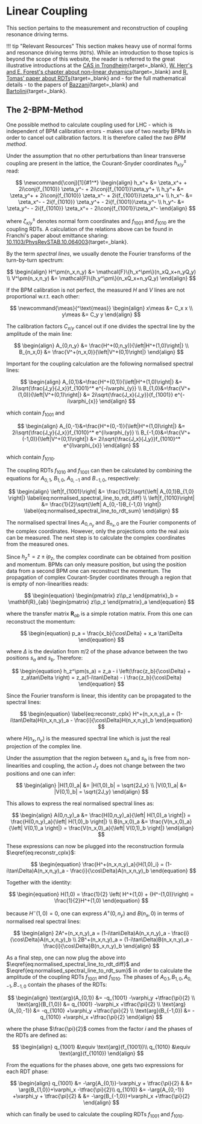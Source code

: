 # Linear Coupling

This section pertains to the measurement and reconstruction of coupling resonance driving terms.

!!! tip "Relevant Resources"
    This section makes heavy use of normal forms and resonance driving terms (`RDT`s).
    While an introduction to those topics is beyond the scope of this website, the reader is referred to the great illustrative introductions at the
    [CAS in Trondheim][herr_cas]{target=\_blank},
    [W. Herr's and E. Forest's chapter about non-linear dynamics][herr_forest_nf]{target=\_blank} and
    [R. Tomas' paper about RDTs][tomas_rdt]{target=\_blank}
    and - for the full mathematical details - to the papers of [Bazzani][bazzani_normal_form]{target=\_blank}
    and [Bartolini][bartolini_normal_form]{target=\_blank}.


## The 2-BPM-Method

One possible method to calculate coupling used for LHC - which is independent of BPM calibration errors - makes use of two nearby BPMs in order to cancel out calibration factors. 
It is therefore called the _two BPM method_.

Under the assumption that no other perturbations than linear transverse coupling are present in the lattice, the Courant-Snyder coordinates $h_{x/y}^\pm$ read:

$$
\newcommand{\conj}[1]{#1^*}
\begin{align}
 h_x^+ &= \zeta_x^+ + 2i\conj{f_{1010}} \zeta_y^- + 2i\conj{f_{1001}}\zeta_y^+  \\
    h_y^+ &= \zeta_y^+ + 2i\conj{f_{1010}} \zeta_x^- + 2i{f_{1001}}\zeta_x^+  \\
    h_x^- &= \zeta_x^- - 2i{f_{1010}} \zeta_y^+ - 2i{f_{1001}}\zeta_y^-   \\
    h_y^- &= \zeta_y^- - 2i{f_{1010}} \zeta_x^+ - 2i\conj{f_{1001}}\zeta_x^-
\end{align}
$$

where $\zeta_{x/y}^\pm$ denotes normal form coordinates and $f_{1001}$ and $f_{1010}$ are the coupling RDTs. 
A calculation of the relations above can be found in Franchi's paper about emittance sharing: [10.1103/PhysRevSTAB.10.064003][franchi_emittance_sharing]{target=\_blank}.

By the term _spectral lines_, we usually denote the Fourier transforms of the turn-by-turn spectrum:

$$
\begin{align}
    H^\pm(n_x,n_y) &= \mathcal{F}\{h_x^\pm\}(n_xQ_x+n_yQ_y) \\
    V^\pm(n_x,n_y) &= \mathcal{F}\{h_y^\pm\}(n_xQ_x+n_yQ_y) 
\end{align}
$$

If the BPM calibration is not perfect, the measured $H$ and $V$ lines are not proportional w.r.t. each other:

$$
\newcommand{\meas}{^\text{meas}}
\begin{align}
   x\meas &= C_x x \\
   y\meas &= C_y y
\end{align}
$$

The calibration factors $C_{x/y}$ cancel out if one divides the spectral line by the amplitude of the main line:

$$
\begin{align}
    A_{0,n_y} &= \frac{H^+(0,n_y)}{\left|H^+(1,0)\right|} \\
    B_{n_x,0} &= \frac{V^+(n_x,0)}{\left|V^+(0,1)\right|} 
\end{align}
$$

Important for the coupling calculation are the following normalised spectral lines:

$$
\begin{align}
    A_{0,1}&=\frac{H^+(0,1)}{\left|H^+(1,0)\right|}
      &= 2i\sqrt{\frac{J_y}{J_x}}f_{1001}^* e^{-i\varphi_{y}}
      \\
    B_{1,0}&=\frac{V^+(1,0)}{\left|V^+(0,1)\right|}
      &= 2i\sqrt{\frac{J_x}{J_y}}{f_{1001}} e^{-i\varphi_{x}}
\end{align}
$$

which contain $f_{1001}$ and

$$
\begin{align}
    A_{0,-1}&=\frac{H^+(0,-1)}{\left|H^+(1,0)\right|}
      &= 2i\sqrt{\frac{J_y}{J_x}}f_{1010}^* e^{i\varphi_{y}}
    \\
    B_{-1,0}&=\frac{V^+(-1,0)}{\left|V^+(0,1)\right|}
      &= 2i\sqrt{\frac{J_x}{J_y}}f_{1010}^* e^{i\varphi_{x}}
\end{align}
$$

which contain $f_{1010}$.

The coupling RDTs $f_{1010}$ and $f_{1001}$ can then be calculated by combining the equations for $A_{0,1}$, $B_{1,0}$, $A_{0,-1}$ and $B_{-1,0}$, respectively:

$$
\begin{align}
    \left|f_{1001}\right| &= \frac{1}{2}\sqrt{\left| A_{0,1}B_{1,0} \right|}
\label{eq:normalised_spectral_line_to_rdt_diff} \\
    \left|f_{1010}\right| &= \frac{1}{2}\sqrt{\left| A_{0,-1}B_{-1,0} \right|}
\label{eq:normalised_spectral_line_to_rdt_sum}
\end{align}
$$

The normalised spectral lines $A_{0,n_y}$ and $B_{n_x,0}$ are the Fourier components of the complex coordinates.
However, only the projections onto the real axis can be measured. 
The next step is to calculate the complex coordinates from the measured ones.

Since $h_z^\pm = z \pm ip_z$, the complex coordinate can be obtained from position and momentum.
BPMs can only measure position, but using the position data from a second BPM one can reconstruct the momentum.
The propagation of complex Courant-Snyder coordinates through a region that is empty of non-linearities reads:

$$
\begin{equation}
    \begin{pmatrix}
        z\\p_z
    \end{pmatrix}_b = \mathbf{R}_{ab}
    \begin{pmatrix}
        z\\p_z
    \end{pmatrix}_a
\end{equation}
$$

where the transfer matrix $\mathbf{R}_{ab}$ is a simple rotation matrix.
From this one can reconstruct the momentum:

$$
\begin{equation}
    p_a = \frac{x_b}{\cos\Delta} + x_a \tan\Delta
\end{equation}
$$

where $\Delta$ is the deviation from $\pi/2$ of the phase advance between the two positions $s_a$ and $s_b$.
Therefore:

$$
\begin{equation}
    h_z^\pm(s_a) = z_a - i \left(\frac{z_b}{\cos\Delta} + z_a\tan\Delta \right) = z_a(1-i\tan\Delta) - i \frac{z_b}{\cos\Delta}
\end{equation}
$$

Since the Fourier transform is linear, this identity can be propagated to the spectral lines:

$$
\begin{equation}
\label{eq:reconstr_cplx}
    H^+(n_x,n_y)_a = (1-i\tan\Delta)H(n_x,n_y)_a - \frac{i}{\cos\Delta}H(n_x,n_y)_b
\end{equation}
$$

where $H(n_x,n_y)$ is the measured spectral line which is just the real projection of the complex line.

Under the assumption that the region between $s_a$ and $s_b$ is free from non-linearities and coupling, the action $J_z$ does not change between the two positions and one can infer:

$$
\begin{align}
    |H(1,0)_a| &= |H(1,0)_b| = \sqrt{2J_x} \\
    |V(0,1)_a| &= |V(0,1)_b| = \sqrt{2J_y}
\end{align}
$$

This allows to express the real normalised spectral lines as:

$$
\begin{align}
    A(0,n_y)_a &= \frac{H(0,n_y)_a}{\left| H(1,0)_a \right|} = \frac{H(0,n_y)_a}{\left| H(1,0)_b \right|} \\
    B(n_x,0)_a &= \frac{V(n_x,0)_a}{\left| V(0,1)_a \right|} = \frac{V(n_x,0)_a}{\left| V(0,1)_b \right|} 
\end{align}
$$

These expressions can now be plugged into the reconstruction formula $\eqref{eq:reconstr_cplx}$:

$$
\begin{equation}
    \frac{H^+(n_x,n_y)_a}{H(1,0)_i} = (1-i\tan\Delta)A(n_x,n_y)_a - \frac{i}{\cos\Delta}A(n_x,n_y)_b
\end{equation}
$$

Together with the identity:

$$
\begin{equation}
    H(1,0) = \frac{1}{2} \left( H^+(1,0) + {H^-(1,0)}\right) = \frac{1}{2}H^+(1,0)
\end{equation}
$$

because $H^-(1,0) = 0$, one can express $A^+(0,n_y)$ and $B(n_x, 0)$ in terms of normalised real spectral lines:

$$
\begin{align}
    2A^+(n_x,n_y)_a = (1-i\tan\Delta)A(n_x,n_y)_a - \frac{i}{\cos\Delta}A(n_x,n_y)_b \\
    2B^+(n_x,n_y)_a = (1-i\tan\Delta)B(n_x,n_y)_a - \frac{i}{\cos\Delta}B(n_x,n_y)_b
\end{align}
$$

As a final step, one can now plug the above into $\eqref{eq:normalised_spectral_line_to_rdt_diff}$ and $\eqref{eq:normalised_spectral_line_to_rdt_sum}$ in order to calculate the amplitude of the coupling RDTs $f_{1001}$ and $f_{1010}$.
The phases of $A_{0.1},\,B_{1,0},\,A_{0,-1},\,B_{-1,0}$ contain the phases of the RDTs:

$$
\begin{align}
  \text{arg}(A_{0,1}) &= -q_{1001} -\varphi_y +\tfrac{\pi}{2} \\
  \text{arg}(B_{1,0}) &= q_{1001} -\varphi_x +\tfrac{\pi}{2} \\
  \text{arg}(A_{0,-1}) &= -q_{1010} +\varphi_y +\tfrac{\pi}{2} \\
  \text{arg}(B_{-1,0}) &= -q_{1010} +\varphi_x +\tfrac{\pi}{2}
\end{align}
$$

where the phase $\frac{\pi}{2}$ comes from the factor $i$ and the phases of the RDTs are defined as:

$$
\begin{align}
  q_{1001} &\equiv \text{arg}(f_{1001})\\
  q_{1010} &\equiv \text{arg}(f_{1010})
\end{align}
$$

From the equations for the phases above, one gets two expressions for each RDT phase:

$$
\begin{align}
  q_{1001} &= -\arg{A_{0,1}}-\varphi_y + \tfrac{\pi}{2} & &= \arg{B_{1,0}}+\varphi_x -\tfrac{\pi}{2}\\
  q_{1010} &= -\arg{A_{0,-1}} +\varphi_y + \tfrac{\pi}{2} & &= -\arg{B_{-1,0}}+\varphi_x +\tfrac{\pi}{2}
\end{align}
$$

which can finally be used to calculate the coupling RDTs $f_{1001}$ and $f_{1010}$.


[franchi_emittance_sharing]: https://inspirehep.net/files/14639a62394d4ce17ea972088f685d91
[bazzani_normal_form]: https://inspirehep.net/literature/373560
[bartolini_normal_form]: https://cds.cern.ch/record/333077
[herr_cas]: https://cds.cern.ch/record/1507631
[herr_forest_nf]: https://cds.cern.ch/record/2743949/files/Herr-Forest2020_Chapter_Non-linearDynamicsInAccelerato%20(1).pdf
[tomas_rdt]: https://inspirehep.net/literature/680877